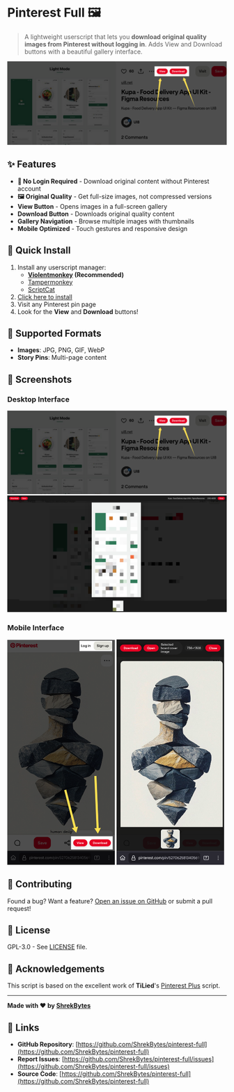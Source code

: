 # Pinterest Full 🖼️

> A lightweight userscript that lets you **download original quality images from Pinterest without logging in**. Adds View and Download buttons with a beautiful gallery interface.

![Pinterest Full Interface](https://raw.githubusercontent.com/ShrekBytes/pinterest-full/main/screenshots/pc.png)

## ✨ Features

- **🚫 No Login Required** - Download original content without Pinterest account
- **🖼️ Original Quality** - Get full-size images, not compressed versions
- **View Button** - Opens images in a full-screen gallery
- **Download Button** - Downloads original quality content
- **Gallery Navigation** - Browse multiple images with thumbnails
- **Mobile Optimized** - Touch gestures and responsive design

## 🚀 Quick Install

1. Install any userscript manager:
   - **[Violentmonkey](https://violentmonkey.github.io/) (Recommended)**
   - [Tampermonkey](https://www.tampermonkey.net/)
   - [ScriptCat](https://scriptcat.org/)
2. [Click here to install](https://github.com/ShrekBytes/pinterest-full/raw/main/pinterest-full.user.js)
3. Visit any Pinterest pin page
4. Look for the **View** and **Download** buttons!

## 🔧 Supported Formats

- **Images**: JPG, PNG, GIF, WebP
- **Story Pins**: Multi-page content

## 📸 Screenshots

### Desktop Interface

<p>
<img src="https://raw.githubusercontent.com/ShrekBytes/pinterest-full/main/screenshots/pc.png" alt="Desktop Main Interface">
<img src="https://raw.githubusercontent.com/ShrekBytes/pinterest-full/main/screenshots/gallery_pc.png" alt="Desktop Gallery">
</p>

### Mobile Interface

<p>
<img src="https://raw.githubusercontent.com/ShrekBytes/pinterest-full/main/screenshots/mobile.png" alt="Mobile Main Interface" width="49%">
<img src="https://raw.githubusercontent.com/ShrekBytes/pinterest-full/main/screenshots/gallery_mobile.png" alt="Mobile Gallery" width="49%">
</p>

## 🤝 Contributing

Found a bug? Want a feature? [Open an issue on GitHub](https://github.com/ShrekBytes/pinterest-full/issues) or submit a pull request!

## 📄 License

GPL-3.0 - See [LICENSE](https://github.com/ShrekBytes/pinterest-full/blob/main/LICENSE) file.

## 🙏 Acknowledgements

This script is based on the excellent work of **TiLied**'s [Pinterest Plus](https://greasyfork.org/en/scripts/30839-pinterest-plus) script.

---

**Made with ❤️ by [ShrekBytes](https://github.com/ShrekBytes)**

## 🔗 Links

- **GitHub Repository**: [https://github.com/ShrekBytes/pinterest-full](https://github.com/ShrekBytes/pinterest-full)
- **Report Issues**: [https://github.com/ShrekBytes/pinterest-full/issues](https://github.com/ShrekBytes/pinterest-full/issues)
- **Source Code**: [https://github.com/ShrekBytes/pinterest-full](https://github.com/ShrekBytes/pinterest-full)
